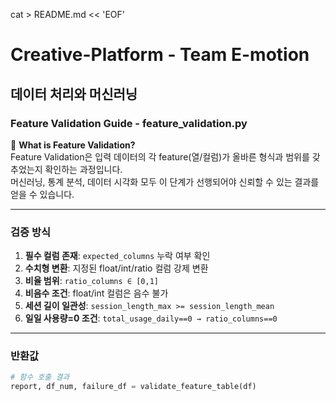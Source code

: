 cat > README.md << 'EOF'
# Creative-Platform - Team E-motion

## 데이터 처리와 머신러닝
### Feature Validation Guide - feature_validation.py

📌 **What is Feature Validation?**  
Feature Validation은 입력 데이터의 각 feature(열/컬럼)가 올바른 형식과 범위를 갖추었는지 확인하는 과정입니다.  
머신러닝, 통계 분석, 데이터 시각화 모두 이 단계가 선행되어야 신뢰할 수 있는 결과를 얻을 수 있습니다.

---

### 검증 방식
1. **필수 컬럼 존재**: `expected_columns` 누락 여부 확인  
2. **수치형 변환**: 지정된 float/int/ratio 컬럼 강제 변환  
3. **비율 범위**: `ratio_columns ∈ [0,1]`  
4. **비음수 조건**: float/int 컬럼은 음수 불가  
5. **세션 길이 일관성**: `session_length_max >= session_length_mean`  
6. **일일 사용량=0 조건**: `total_usage_daily==0 → ratio_columns==0`

---

### 반환값
```python
# 함수 호출 결과
report, df_num, failure_df = validate_feature_table(df)

